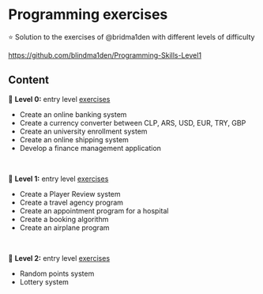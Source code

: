 # Programming exercises

⭐ Solution to the exercises of @bridma1den with different levels of difficulty

https://github.com/blindma1den/Programming-Skills-Level1

## Content

🍄 **Level 0:** entry level [exercises](https://github.com/blindma1den/Programming-Skills-Level0)
- Create an online banking system
- Create a currency converter between CLP, ARS, USD, EUR, TRY, GBP
- Create an university enrollment system 
- Create an online shipping system 
- Develop a finance management application
<br/>

🍄 **Level 1:** entry level [exercises](https://github.com/blindma1den/Programming-Skills-Level1)
- Create a Player Review system
- Create a travel agency program
- Create an appointment program for a hospital
- Create a booking algorithm
- Create an airplane program
<br/>

🍄 **Level 2:** entry level [exercises](https://github.com/blindma1den/Programming-Skills-Level2)
- Random points system
- Lottery system
